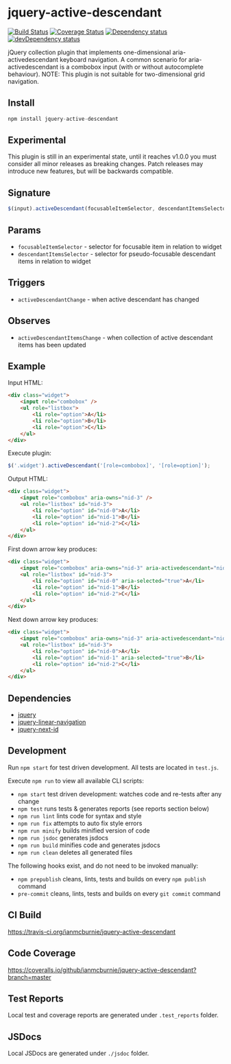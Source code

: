 # jquery-active-descendant

<p>
    <a href="https://travis-ci.org/ianmcburnie/jquery-active-descendant"><img src="https://api.travis-ci.org/ianmcburnie/jquery-active-descendant.svg?branch=master" alt="Build Status" /></a>
    <a href='https://coveralls.io/github/ianmcburnie/jquery-active-descendant?branch=master'><img src='https://coveralls.io/repos/ianmcburnie/jquery-active-descendant/badge.svg?branch=master&service=github' alt='Coverage Status' /></a>
    <a href="https://david-dm.org/ianmcburnie/jquery-active-descendant"><img src="https://david-dm.org/ianmcburnie/jquery-active-descendant.svg" alt="Dependency status" /></a>
    <a href="https://david-dm.org/ianmcburnie/jquery-active-descendant#info=devDependencies"><img src="https://david-dm.org/ianmcburnie/jquery-active-descendant/dev-status.svg" alt="devDependency status" /></a>
</p>

jQuery collection plugin that implements one-dimensional aria-activedescendant keyboard navigation. A common scenario for aria-activedescendant is a combobox input (with or without autocomplete behaviour). NOTE: This plugin is not suitable for two-dimensional grid navigation.

## Install

```js
npm install jquery-active-descendant
```

## Experimental

This plugin is still in an experimental state, until it reaches v1.0.0 you must consider all minor releases as breaking changes. Patch releases may introduce new features, but will be backwards compatible.

## Signature

```js
$(input).activeDescendant(focusableItemSelector, descendantItemsSelector);
```

## Params

* `focusableItemSelector` - selector for focusable item in relation to widget
* `descendantItemsSelector` - selector for pseudo-focusable descendant items in relation to widget

## Triggers

* `activeDescendantChange` - when active descendant has changed

## Observes

* `activeDescendantItemsChange` - when collection of active descendant items has been updated

## Example

Input HTML:

```html
<div class="widget">
    <input role="combobox" />
    <ul role="listbox">
        <li role="option">A</li>
        <li role="option">B</li>
        <li role="option">C</li>
    </ul>
</div>
```

Execute plugin:

```js
$('.widget').activeDescendant('[role=combobox]', '[role=option]');
```

Output HTML:

```html
<div class="widget">
    <input role="combobox" aria-owns="nid-3" />
    <ul role="listbox" id="nid-3">
        <li role="option" id="nid-0">A</li>
        <li role="option" id="nid-1">B</li>
        <li role="option" id="nid-2">C</li>
    </ul>
</div>
```

First down arrow key produces:

```html
<div class="widget">
    <input role="combobox" aria-owns="nid-3" aria-activedescendant="nid-0" />
    <ul role="listbox" id="nid-3">
        <li role="option" id="nid-0" aria-selected="true">A</li>
        <li role="option" id="nid-1">B</li>
        <li role="option" id="nid-2">C</li>
    </ul>
</div>
```

Next down arrow key produces:

```html
<div class="widget">
    <input role="combobox" aria-owns="nid-3" aria-activedescendant="nid-1" />
    <ul role="listbox" id="nid-3">
        <li role="option" id="nid-0">A</li>
        <li role="option" id="nid-1" aria-selected="true">B</li>
        <li role="option" id="nid-2">C</li>
    </ul>
</div>
```

## Dependencies

* [jquery](https://jquery.com/)
* [jquery-linear-navigation](https://github.com/ianmcburnie/jquery-linear-navigation)
* [jquery-next-id](https://github.com/ianmcburnie/jquery-next-id)

## Development

Run `npm start` for test driven development. All tests are located in `test.js`.

Execute `npm run` to view all available CLI scripts:

* `npm start` test driven development: watches code and re-tests after any change
* `npm test` runs tests & generates reports (see reports section below)
* `npm run lint` lints code for syntax and style
* `npm run fix` attempts to auto fix style errors
* `npm run minify` builds minified version of code
* `npm run jsdoc` generates jsdocs
* `npm run build` minifies code and generates jsdocs
* `npm run clean` deletes all generated files

The following hooks exist, and do not need to be invoked manually:

* `npm prepublish` cleans, lints, tests and builds on every `npm publish` command
* `pre-commit` cleans, lints, tests and builds on every `git commit` command

## CI Build

https://travis-ci.org/ianmcburnie/jquery-active-descendant

## Code Coverage

https://coveralls.io/github/ianmcburnie/jquery-active-descendant?branch=master

## Test Reports

Local test and coverage reports are generated under `.test_reports` folder.

## JSDocs

Local JSDocs are generated under `./jsdoc` folder.
